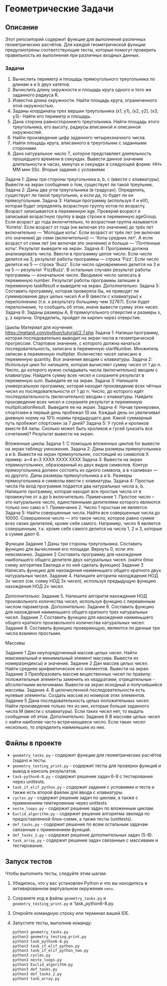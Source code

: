 # Геометрические Задачи

## Описание
Этот репозиторий содержит функции для выполнения различных геометрических расчётов. Для каждой геометрической функции предусмотрены соответствующие тесты, которые помогут проверить правильность их выполнения при различных входных данных.

### Задачи
1. Вычислить периметр и площадь прямоугольного треугольника по длинам а и b двух катетов.
2. Вычислить длину окружности и площадь круга одного и того же заданного радиуса R.
3. Известна длина окружности. Найти площадь круга, ограниченного этой окружностью.
4. Заданы координаты трех вершин треугольника (х1, у1), (х2, у2),
(х3, y3)- Найти его периметр и площадь.
5. Дана сторона равностороннего треугольника. Найти площадь
этого треугольника, его высоту, радиусы вписанной и описанной
окружностей.
6. Найти произведение цифр заданного четырехзначного числа.
7. Найти площадь круга, вписанного в треугольник с заданными сторонами.
8. Дано натуральное число Т, которое представляет длительность прошедшего времени в секундах. Вывести данное значение
длительности в часах, минутах и секундах в следующей форме:
ННч ММ мин SSc.
Вторые задания с условиями

Задача 1:
Даны три стороны треугольника a, b, с (ввести с клавиатуры). Вывести на экран сообщение о том, существует ли такой треульник.
Задача 2: Даны два угла треугольника (в градусах). Определить, существует ли такой треугольник, и если да, то будет ли он прямоугольным.
Задача 3: Напиши программу (используя if и elif), которая будет определять возрастную группу котов по возрасту.
Возраст записывается в переменную age.
Проверяй возраст и записывай возрастную группу в виде строки в переменную ageGroup.
Если возраст до года включительно, то возрастная группа называется 'Котята'.
Если возраст от года (не включая это значение) до трёх лет включительно — 'Молодые коты'.
Если возраст от трёх лет (не включая это значение) до семи (включительно) — 'Коты средних лет'.
А если возраст от семи лет (не включая это значение) и больше — 'Почтенные коты'.
Результат выведите на экран.
Задача 4: Программа должна анализировать числа.
Ввести в программу целое число.
Если число делится на 3, результат работы программы — строка 'Fizz'.
Если число делится на 5 — строка 'Buzz'.
Если число одновременно делится на 3 и на 5 — результат 'FizzBuzz'.
В остальных случаях результат работы программы — изначальное число.
Вводимое число записать в переменную number.
Результат работы программы запишие в переменную taskResult и выведите на экран.
Дополнительно:
Задача 5:
Составить программу, которая проверяла бы, не приводит
ли суммирование двух целых чисел А и В (ввести с клавиатуры) к переполнению (т.е. к
результату большему чем 32767). Если будет переполнение, то сообщить об этом, иначе вывести сумму этих чисел.
Задача 6: Заданы размеры А, В прямоугольного отверстия и размеры х, у, z кирпича. Определить, пройдет ли кирпич через отверстие.


Цыклы
Материал для изучения:
https://metanit.com/python/tutorial/2.7.php
Задача 1:
Напиши программу, которая последовательно выводит на экран числа в геометрической прогрессии.
Стартовое значение, с которого должна начаться последовательность, записано в переменную startNumber.
Множитель записан в переменную multiplier.
Количество чисел записано в переменную quantity.
Все значения вводим с клавиатуры.
Задача 2:
Используя цикл for напишите, которая вычисляет сумму чисел от 1 до n.
Число, до которого нужно складывать числа (включительно) вводим с клавиатуры.
Найдите сумму всех чисел и сохраните результат в переменную sum.
Выведите ее на экран.
Задача 3:
Напишите универсальную программу, которая находит произведение всех чётных чисел из последовательности от 1 до n.
Число, до которого идёт последовательность (включительно) вводим с клавиатуры.
Найдите произведение всех чисел и сохраните результат в переменную multiplicationResult. Выведите ее на экран.
Задача 4:
Начав тренировки, спортсмен в первый день пробежал 10 км.
Каждый день он увеличивал дневную норму на 10% нормы предыдущего дня. Какой суммарный путь пробежит спортсмен за 7 дней?
Задача 5:
У гусей и кроликов вместе 64 лапы. Сколько может быть кроликов и гусей (указать все сочетания)?
Результат вывести на экран.

Вложенные циклы
Задача 1:
С помощью вложенных циклов for вывести на экран таблицу умножения.
Задача 2:
Даны размеры прямоугольника a и b. Вывести на экран прямоугольник, состоящий из символов Х
пример: а=4 в=3
ХХХХ
ХХХХ
ХХХХ
Задача 3:
Вывести на экран «прямоугольник», образованный из двух видов символов. Контур прямоугольника должен состоять из одного символа, а в «заливка» — из другого. Даны размеры прямоугольника а и b.
Размеры прямоугольника и символы ввести с клавиатуры.
Задача 4: Простые числа
На вход программе подается два натуральных числа a, b. Напишите программу, которая находит все простые числа от в промежутке от a до b включительно.
Примечание 1. Простое число – это натуральное число, единственными делителями которого являются только оно само и 1.
Примечание 2. Число 1 простым не является.
Задача 5:
Найти совершенные числа.
Найти все совершенные числа до 10000. Совершенное число — это такое число, которое равно сумме всех своих делителей, кроме себя самого. Например, число 6 является совершенным, т.к. кроме себя самого делится на числа 1, 2 и 3, которые в сумме дают 6.

Функции
Задание 1
Даны три стороны треугольника. Составить
функцию для вычисления его площади. Вернуть 0, если это невозможно.
Задание 2
Составить программу для нахождения наибольшего общего
делителя двух натуральных чисел. (найти блок схему алгоритма Евклида и по ней сделать функцию)
Задание 3
Написать функцию для нахождения наименьшего общего
кратного двух натуральных чисел.
Задание 4.
Напишите алгоритм находждения НОД 3х чисел (см. схему НОД 3х чисел), используя предыдущую функцию нахождения НОД 2х чисел.

Дополнительно:
Задание 5.
Напишите алгоритм нахождения НОД произвольного количества чисел, используя функцию с переменным числом параметров.
Дополнительно:
Задание 6.
Составить функцию для нахождения наименьшего общего кратного трех натуральных чисел.
Задание 7.
Составить функцию для нахождения наименьшего общего кратного произвольного количества натуральных чисел.
Задание 8.
Составить функцию проверяющую, являются ли данные три числа взаимно простыми.

Массивы

Задание 1
Дан неупорядоченный массив целых чисел.
Найти максимальный и минимальный элемент массива.
Вывести их номера(индексы) и значения.
Задание 2
Дан массив целых чисел. Найти среднее арифметическое его элементов.
Вывести на экран.
Задание 3
Преобразовать массив вещественных чисел по правилу: положительные элементы заменить их квадратами, отрицательные - абсолютными величинами.
Вывести на экран исходный и получившийся массивы.
Задание 4. В целочисленной последовательности есть нулевые элементы.
Создать массив из номеров этих элементов.
Задание 5 Дана последовательность целых положительных чисел. Найти
произведение только тех из них, которые больше заданного числа
М (ввести с клавиатуры). Если таких чисел нет, то выдать сообщение об этом.
Дополнительно:
Задание 6 В массиве целых чисел с найти наиболее часто встречающееся число. Если таких чисел несколько, то определить наименьшее из них.






## Файлы в проекте
- `geometry_tasks.py` - содержит функции для геометрических расчётов (задач) и тесты.
- `geometry_testing_print.py` - содержит тесты для проверки функций и вывод в кансоль результатов.
- `task-python6-8.py` - содержит решение задач 6-8 с тестирование через unittests.
- `task_if_elif_python.py` - содержит задания с условиями и теста и также есть второй файлик для ввода с клавиатуры.
- `cycles.py` - содержит решение задач по циклам, а также с применением темтировение через unittests.
- `neste_loops.py` - содержит решение задач по вложенным циклам.
- `Euclid_algorithm.py` - содержит решение алгоритма эвклида по предоставленной блок-схеме, а также тесты (unittests).
- `def_tasks.py` - содержит решение по всем остальным задачам связанные с применением функций.
- `def_tasks_2.py` - содержит решение дополнительных задач (5-8).
- `task_array.py` - содержит решение задач связанные с массивами и тестирование.

## Запуск тестов
Чтобы выполнить тесты, следуйте этим шагам:
1. Убедитесь, что у вас установлен Python и что вы находитесь в активированном виртуальном окружении `venv`.
2. Сохраните код в файлы `geometry_tasks.py` и `geometry_testing_print.py` и 'task_python6-8.py.
3. Откройте командную строку или терминал вашей IDE.
4. Запустите тесты, выполнив команду:

   ```bash
   python3 geometry_tasks.py
   python3 geometry_testing_print.py
   python3 task_python6-8.py
   python3 task_if_elif_python.py
   python3 task_if_elif_python_two.py
   python3 cycles.py
   python3 neste_loops.py
   python3 Euclid_algorithm.py
   python3 def_tasks.py
   python3 def_tasks_2.py
   python3 task_array.py
   
   

